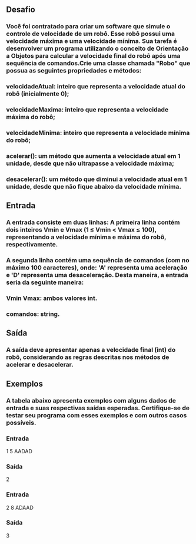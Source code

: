 ## Desafio
### Você foi contratado para criar um software que simule o controle de velocidade de um robô. Esse robô possui uma velocidade máxima e uma velocidade mínima. Sua tarefa é desenvolver um programa  utilizando o conceito de Orientação a Objetos para calcular a velocidade final do robô após uma sequência de comandos.Crie uma classe chamada "Robo" que possua as seguintes propriedades e métodos:

### velocidadeAtual: inteiro que representa a velocidade atual do robô (inicialmente 0);
### velocidadeMaxima: inteiro que representa a velocidade máxima do robô;
### velocidadeMinima: inteiro que representa a velocidade mínima do robô;
### acelerar(): um método que aumenta a velocidade atual em 1 unidade, desde que não ultrapasse a velocidade máxima;
### desacelerar(): um método que diminui a velocidade atual em 1 unidade, desde que não fique abaixo da velocidade mínima.

## Entrada
### A entrada consiste em duas linhas: A primeira linha contém dois inteiros Vmin e Vmax (1 ≤ Vmin < Vmax ≤ 100), representando a velocidade mínima e máxima do robô, respectivamente.
### A segunda linha contém uma sequência de comandos (com no máximo 100 caracteres), onde: 'A' representa uma aceleração e 'D' representa uma desaceleração. Desta maneira, a entrada seria da seguinte maneira:

### Vmin Vmax: ambos valores int.
### comandos: string.

## Saída
### A saída deve apresentar apenas a velocidade final (int)  do robô, considerando as regras descritas nos métodos de acelerar e desacelerar.

## Exemplos
### A tabela abaixo apresenta exemplos com alguns dados de entrada e suas respectivas saídas esperadas. Certifique-se de testar seu programa com esses exemplos e com outros casos possíveis.

### Entrada
1 5
AADAD
### Saída
2

### Entrada
2 8
ADAAD

### Saída
3